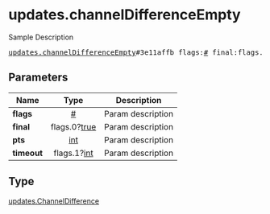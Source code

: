 # updates.channelDifferenceEmpty

Sample Description

<pre>
<a href="../constructor/updates.channelDifferenceEmpty.md">updates.channelDifferenceEmpty</a>#3e11affb flags:<a href="../type/#.md">#</a> final:flags.0?<a href="../type/true.md">true</a> pts:<a href="../type/int.md">int</a> timeout:flags.1?<a href="../type/int.md">int</a> = <a href="../type/updates.ChannelDifference.md">updates.ChannelDifference</a>;
</pre>
## Parameters

| Name | Type | Description |
|------|:----:|-------------|
| **flags** | <a href="../type/#.md">#</a> | Param description |
| **final** | flags.0?<a href="../type/true.md">true</a> | Param description |
| **pts** | <a href="../type/int.md">int</a> | Param description |
| **timeout** | flags.1?<a href="../type/int.md">int</a> | Param description |

## Type

<a href="../type/updates.ChannelDifference.md">updates.ChannelDifference</a>
